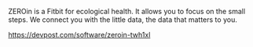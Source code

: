 ZEROin is a Fitbit for ecological health. It allows you to focus on the small steps. We connect you with the little data, the data that matters to you.

https://devpost.com/software/zeroin-twh1xl